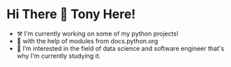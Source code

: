 # **Hi There 👋 Tony Here!** 
- ⚒ I'm currently working on some of my python projects!
- 🐍 with the help of modules from docs.python.org
- 👀 I’m interested in the field of data science and software engineer that's why I'm currently studying it.
  

<!---
AnthonyFrank-Ordonez/AnthonyFrank-Ordonez is a ✨ special ✨ repository because its `README.md` (this file) appears on your GitHub profile.
You can click the Preview link to take a look at your changes.
--->
